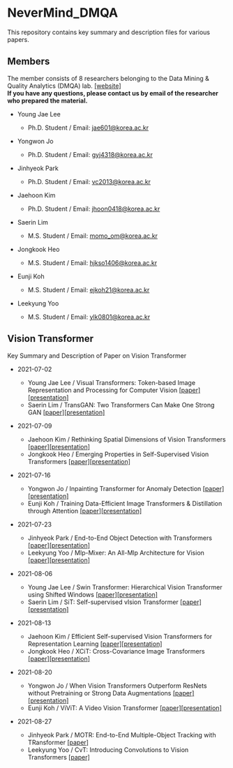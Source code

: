 # NeverMind_DMQA
This repository contains key summary and description files for various papers.

## Members
The member consists of 8 researchers belonging to the Data Mining & Quality Analytics (DMQA) lab. [[website]](http://dmqa.korea.ac.kr/) \
**If you have any questions, please contact us by email of the researcher who prepared the material.**

* Young Jae Lee
  * Ph.D. Student / Email: jae601@korea.ac.kr
  
* Yongwon Jo
  * Ph.D. Student / Email: gyj4318@korea.ac.kr
  
* Jinhyeok Park
  * Ph.D. Student / Email: vc2013@korea.ac.kr
  
* Jaehoon Kim
  * Ph.D. Student / Email: jhoon0418@korea.ac.kr
  
* Saerin Lim
  * M.S. Student / Email: momo_om@korea.ac.kr
  
* Jongkook Heo
  * M.S. Student / Email: hjkso1406@korea.ac.kr
  
* Eunji Koh
  * M.S. Student / Email: ejkoh21@korea.ac.kr
  
* Leekyung Yoo
  * M.S. Student / Email: ylk0801@korea.ac.kr

## Vision Transformer
Key Summary and Description of Paper on Vision Transformer

* 2021-07-02
  * Young Jae Lee / Visual Transformers: Token-based Image Representation and Processing for Computer Vision [[paper]](https://arxiv.org/abs/2006.03677)[[presentation]](https://github.com/dudwojae/NeverMind_DMQA/blob/main/VisionTransformer/20210702/%5B20210702%5DVisual%20Transformers%20-%20Token-based%20Image%20Representation%20and%20Processing%20for%20Computer%20Vision.pdf)
  * Saerin Lim / TransGAN: Two Transformers Can Make One Strong GAN [[paper]](https://arxiv.org/abs/2102.07074)[[presentation]](https://github.com/dudwojae/NeverMind_DMQA/blob/main/VisionTransformer/20210702/%5B20210702%5DTransGAN-Two%20Transformers%20Can%20Make%20One%20Strong%20GAN.pdf)


* 2021-07-09
  * Jaehoon Kim / Rethinking Spatial Dimensions of Vision Transformers [[paper]](https://arxiv.org/abs/2103.16302)[[presentation]](https://github.com/dudwojae/NeverMind_DMQA/blob/main/VisionTransformer/20210709/%5B20210709%5DRethinking%20Spatial%20Dimensions%20of%20Vision%20Transformers.pdf)
  * Jongkook Heo / Emerging Properties in Self-Supervised Vision Transformers [[paper]](https://arxiv.org/abs/2104.14294)[[presentation]](https://github.com/dudwojae/NeverMind_DMQA/blob/main/VisionTransformer/20210709/%5B20210709%5DEmerging%20Properties%20in%20Self-Supervised%20Vision%20Transformer.pdf)

* 2021-07-16
  * Yongwon Jo / Inpainting Transformer for Anomaly Detection [[paper]](https://arxiv.org/abs/2104.13897)[[presentation]](https://github.com/dudwojae/NeverMind_DMQA/blob/main/VisionTransformer/20210716/%5B20210716%5D%20Inpainting%20Tranformer%20for%20Anomaly%20Detection.pdf)
  * Eunji Koh / Training Data-Efficient Image Transformers & Distillation through Attention [[paper]](http://proceedings.mlr.press/v139/touvron21a.html)[[presentation]](https://github.com/dudwojae/NeverMind_DMQA/blob/main/VisionTransformer/20210716/%5B20210716%5DTraining%20data-efficient%20image%20transformers%20%26%20distillation%20through%20attention.pdf)

* 2021-07-23
  * Jinhyeok Park / End-to-End Object Detection with Transformers [[paper]](https://arxiv.org/abs/2005.12872)[[presentation]](https://github.com/dudwojae/NeverMind_DMQA/blob/main/VisionTransformer/20210723/%5B20210723%5DEnd%20to%20End%20Object%20Detection%20with%20Transformers.pdf)
  * Leekyung Yoo / Mlp-Mixer: An All-Mlp Architecture for Vision [[paper]](https://arxiv.org/abs/2105.01601)[[presentation]](https://github.com/dudwojae/NeverMind_DMQA/blob/main/VisionTransformer/20210723/%5B20210723%5DMLP-Mixer%20-%20An%20all-MLP%20Architecture%20for%20Vision.pdf)

* 2021-08-06
  * Young Jae Lee / Swin Transformer: Hierarchical Vision Transformer using Shifted Windows [[paper]](https://arxiv.org/abs/2103.14030)[[presentation]](https://github.com/dudwojae/NeverMind_DMQA/blob/main/VisionTransformer/20210806/%5B20210806%5DSwin%20Transformer%20-%20Hierarchical%20Vision%20Transformer%20using%20Shifted%20Windows.pdf)
  * Saerin Lim / SiT: Self-supervised vIsion Transformer [[paper]](https://arxiv.org/abs/2104.03602)[[presentation]](https://github.com/dudwojae/NeverMind_DMQA/blob/main/VisionTransformer/20210806/%5B20210806%5DSiT%20-%20Self-supervised%20vision%20Transformer.pdf)

* 2021-08-13
  * Jaehoon Kim / Efficient Self-supervised Vision Transformers for Representation Learning [[paper]](https://arxiv.org/abs/2106.09785)[[presentation]](https://github.com/dudwojae/NeverMind_DMQA/blob/main/VisionTransformer/20210813/%5B20210813%5DEfficient%20Self-supervised%20Vision%20Transformers%20for%20Representation%20Learning.pdf)
  * Jongkook Heo / XCiT: Cross-Covariance Image Transformers [[paper]](https://arxiv.org/abs/2106.09681)[[presentation]](https://github.com/dudwojae/NeverMind_DMQA/blob/main/VisionTransformer/20210813/%5B20210813%5D%20XCiT-%20Cross-Covariance%20Image%20Transformers.pdf)

* 2021-08-20
  * Yongwon Jo / When Vision Transformers Outperform ResNets without Pretraining or Strong Data Augmentations [[paper]](https://arxiv.org/abs/2106.01548)[[presentation]](https://github.com/dudwojae/NeverMind_DMQA/blob/main/VisionTransformer/20210820/%5B20210820%5DWhen%20Vision%20Trnasformers%20Outperform%20ResNets%20without%20Pretraining.pdf)
  * Eunji Koh / ViViT: A Video Vision Transformer [[paper]](https://arxiv.org/abs/2103.15691)[[presentation]](https://github.com/dudwojae/NeverMind_DMQA/blob/main/VisionTransformer/20210820/%5B20210820%5DViViT_A%20Video%20Vision%20Transformer.pdf)

* 2021-08-27
  * Jinhyeok Park / MOTR: End-to-End Multiple-Object Tracking with TRansformer [[paper]](https://arxiv.org/abs/2105.03247)
  * Leekyung Yoo / CvT: Introducing Convolutions to Vision Transformers [[paper]](https://arxiv.org/abs/2103.15808)
